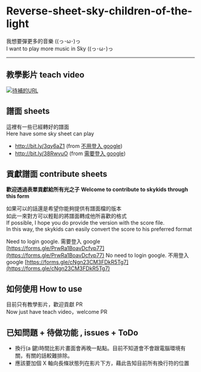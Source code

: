 # Reverse-sheet-sky-children-of-the-light

我想要彈更多的音樂 ((っ･ω･)っ    
I want to play more music in Sky ((っ･ω･)っ    

---

## 教學影片 teach video

[![待補的URL](http://img.youtube.com/vi/E-ofS-MiVzs/0.jpg)](http://bit.ly/3agGXdu)  

## 譜面 sheets

這裡有一些已經轉好的譜面    
Here have some sky sheet can play    

- http://bit.ly/3qy6aZ1 (from [不用登入 google](https://forms.gle/q11xptKWeZkbFU687))
- http://bit.ly/38RwvuO (from [需要登入 google](https://forms.gle/cNgn23CM3FDkR5Tg7))

## 貢獻譜面 contribute sheets

**歡迎透過表單貢獻給所有光之子**
**Welcome to contribute to skykids through this form**

如果可以的話還是希望你能夠提供有譜面檔的版本    
如此一來對方可以輕鬆的將譜面轉成他所喜歡的格式    
If possible, I hope you do provide the version with the score file.    
In this way, the skykids can easily convert the score to his preferred format    

Need to login google. 需要登入 google
[https://forms.gle/PrwRa1BoavDcfvp77](https://forms.gle/PrwRa1BoavDcfvp77)
No need to login google. 不用登入 google
[https://forms.gle/cNgn23CM3FDkR5Tg7](https://forms.gle/cNgn23CM3FDkR5Tg7)

## 如何使用 How to use

目前只有教學影片，歡迎貢獻 PR    
Now just have teach video，welcome PR    

## 已知問題 + 待做功能 , issues + ToDo

- 換行(a 鍵)時間比影片畫面會再晚一點點。目前不知道會不會跟電腦環境有關，有關的話較難排除。
- 應該要加個 X 軸向長條狀態列在影片下方，藉此告知目前所有換行符的位置
